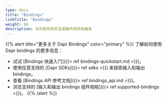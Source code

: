 ```yaml
---
type: docs
title: "Bindings"
linkTitle: "Bindings"
weight: 50
description: 与外部系统交互或被外部系统触发
---
```


{{% alert title="更多关于 Dapr Bindings" color="primary" %}}
了解如何使用 Dapr bindings 的更多信息：
- 试试 [Bindings 快速入门]({{< ref bindings-quickstart.md >}})。
- 使用任意支持的 [Dapr SDKs]({{< ref sdks >}}) 来探索输入和输出 bindings。
- 查看 [Bindings API 参考文档]({{< ref bindings_api.md >}})。
- 浏览支持的 [输入和输出 bindings 组件规格]({{< ref supported-bindings >}})。
{{% /alert %}}

